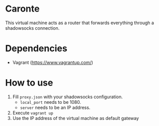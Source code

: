 # Caronte

This virtual machine acts as a router that forwards everything through a shadowsocks connection.

# Dependencies
 - Vagrant (https://www.vagrantup.com/)

# How to use
1. Fill `proxy.json` with your shadowsocks configuration.
    - `local_port` needs to be 1080.
    - `server` needs to be an IP address.
2. Execute `vagrant up`
3. Use the IP address of the virtual machine as default gateway  